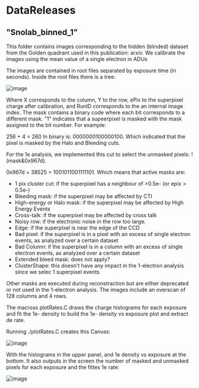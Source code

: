 # DataReleases

## "Snolab_binned_1" 

This folder contains images corresponding to the hidden (blinded) dataset from the Golden quadrant used in this publication: arxiv. We calibrate the images using the mean value of a single electron in ADUs

The images are contained in root files separated by exposure time (in seconds).
Inside the root files there is a tree:

![image](https://github.com/sensei-skipper/DataReleases/assets/64160793/ece15582-35ff-4381-a0bb-0a93f4520bb6)

Where X corresponds to the column, Y to the row, ePix to the superpixel charge after calibration, and RunID corresponds to the an internal image index. The mask contains a binary code where each bit corresponds to a different mask. "1" indicates that a supeerpixel is masked with the mask assigned to the bit number. For example:

256 + 4 = 260 In binary is: 0000000100000100. Which indicated that the pixel is masked by the Halo and Bleeding cuts.

For the 1e analysis, we implemented this cut to select the unmasked pixels: !(mask&0x967d). 

0x967d = 38525 = 1001011001111101. Which means that active masks are:

* 1 pix cluster cut: if the superpixel has a neighbour of >0.5e- (or epix > 0.5e-)
* Bleeding mask: if the superpixel may be affected by CTI
* High-energy or Halo mask: if the superpixel may be affected by High Energy Events
* Cross-talk: if the superpixel may be affected by cross talk
* Noisy row: if the electronic noise in the row too large.
* Edge: if the superpixel is near the edge of the CCD
* Bad pixel: if the superpixel is in a pixel with an excess of single electron events, as analyzed over a certain dataset
* Bad Column:  if the superpixel is in a column with an excess of single electron events, as analyzed over a certain dataset
* Extended bleed mask: does not apply?
* ClusterShape: this doesn't have any impact in the 1-electron analysis since we selec 1 superpixel events

Other masks are executed during reconstraction but are either deprecated or not used in the 1-electron analysis. The images include an overscan of 128 columns and 4 rows.

The macross plotRates.C draws the charge histograms for each exposure and fit the 1e- density to build the 1e- density vs exposure plot and extract de rate.

Running ./plotRates.C creates this Canvas:

![image](https://github.com/user-attachments/assets/81c8239b-04ef-4d90-9b44-0e953b73c55d)


With the histograms in the upper panel, and 1e density vs exposure at the bottom. It also outputs in the screen the number of masked and unmasked pixels for each exposure and the fittes 1e rate:

![image](https://github.com/user-attachments/assets/8d31888e-ac7c-4698-aa12-7d510830458a)


